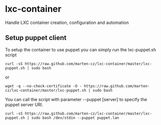 lxc-container
=============

Handle LXC container creation, configuration and automation

Setup puppet client
-------------------

To setup the container to use puppet you can simply run the lxc-puppet.sh script

    curl -sS https://raw.github.com/marten-cz/lxc-container/master/lxc-puppet.sh | sudo bash

or

    wget -q --no-check-certificate -O - https://raw.github.com/marten-cz/lxc-container/master/lxc-puppet.sh | sudo bash

You can call the script with parameter --puppet [server] to specify the puppet server URI.

    curl -sS https://raw.github.com/marten-cz/lxc-container/master/lxc-puppet.sh | sudo bash /dev/stdin --puppet puppet.lan
